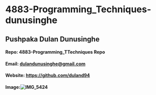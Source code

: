 # 4883-Programming_Techniques-dunusinghe
## Pushpaka Dulan Dunusinghe
#### Repo: 4883-Programming_TTechniques Repo
#### Email: dulandunusinghe@gmail.com
#### Website: https://github.com/duland94
#### Image:![IMG_5424](https://user-images.githubusercontent.com/54681510/73008959-35e8d080-3dd5-11ea-9fee-a49e2b6dbb42.JPG)
